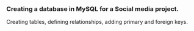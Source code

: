### Creating a database in MySQL for a Social media project.

Creating tables, defining relationships, adding primary and foreign keys.
